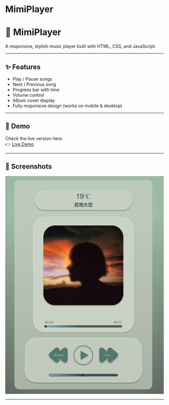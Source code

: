 # MimiPlayer

# 🎵 MimiPlayer

A responsive, stylish music player built with HTML, CSS, and JavaScript.

---

## ✨ Features
- Play / Pause songs
- Next / Previous song
- Progress bar with time
- Volume control
- Album cover display
- Fully responsive design (works on mobile & desktop)

---

## 🚀 Demo
Check the live version here:  
👉 [Live Demo](https://py-cxcer.github.io/MimiPlayer/)

---

## 📸 Screenshots
![](./assets/MimiPlayer.png)

---

